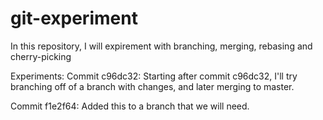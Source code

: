 git-experiment
==============

In this repository, I will expirement with branching, merging, rebasing and cherry-picking

Experiments: 
Commit c96dc32: Starting after commit c96dc32, I'll try branching off of a branch with changes, and later merging to master.

Commit f1e2f64: Added this to a branch that we will need. 
